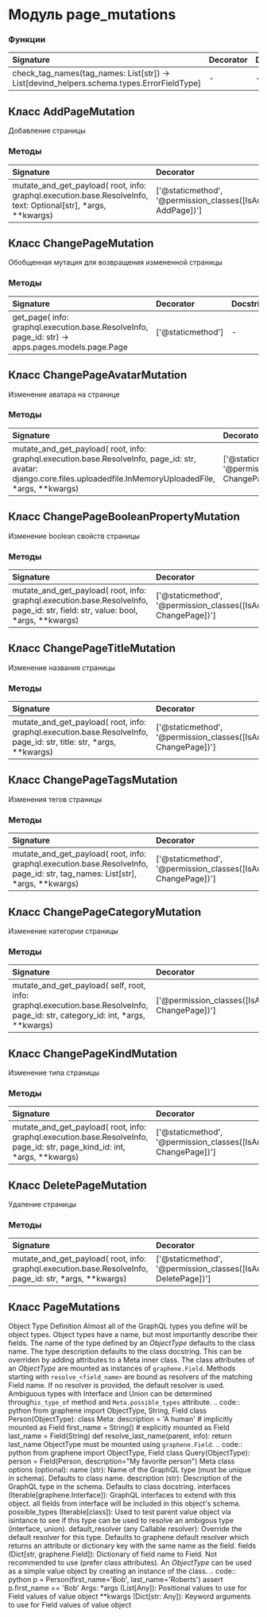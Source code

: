 # Модуль page_mutations



### Функции

| Signature                                                                                 | Decorator | Docstring |
| :---------------------------------------------------------------------------------------- | :-------- | :-------- |
| check_tag_names(tag_names: List[str]) -> List[devind_helpers.schema.types.ErrorFieldType] | -         | -         |

## Класс AddPageMutation

Добавление страницы

### Методы

| Signature                                                                                                     | Decorator                                                            | Docstring |
| :------------------------------------------------------------------------------------------------------------ | :------------------------------------------------------------------- | :-------- |
| mutate_and_get_payload( root, info: graphql.execution.base.ResolveInfo, text: Optional[str], *args, **kwargs) | ['@staticmethod', '@permission_classes([IsAuthenticated, AddPage])'] | -         |

## Класс ChangePageMutation

Обобщенная мутация для возвращения измененной страницы

### Методы

| Signature                                                                                        | Decorator         | Docstring |
| :----------------------------------------------------------------------------------------------- | :---------------- | :-------- |
| get_page( info: graphql.execution.base.ResolveInfo, page_id: str) -> apps.pages.models.page.Page | ['@staticmethod'] | -         |

## Класс ChangePageAvatarMutation

Изменение аватара на странице

### Методы

| Signature                                                                                                                                                           | Decorator                                                               | Docstring |
| :------------------------------------------------------------------------------------------------------------------------------------------------------------------ | :---------------------------------------------------------------------- | :-------- |
| mutate_and_get_payload( root, info: graphql.execution.base.ResolveInfo, page_id: str, avatar: django.core.files.uploadedfile.InMemoryUploadedFile, *args, **kwargs) | ['@staticmethod', '@permission_classes([IsAuthenticated, ChangePage])'] | -         |

## Класс ChangePageBooleanPropertyMutation

Изменение boolean свойств страницы

### Методы

| Signature                                                                                                                       | Decorator                                                               | Docstring |
| :------------------------------------------------------------------------------------------------------------------------------ | :---------------------------------------------------------------------- | :-------- |
| mutate_and_get_payload( root, info: graphql.execution.base.ResolveInfo, page_id: str, field: str, value: bool, *args, **kwargs) | ['@staticmethod', '@permission_classes([IsAuthenticated, ChangePage])'] | -         |

## Класс ChangePageTitleMutation

Изменение названия страницы

### Методы

| Signature                                                                                                          | Decorator                                                               | Docstring |
| :----------------------------------------------------------------------------------------------------------------- | :---------------------------------------------------------------------- | :-------- |
| mutate_and_get_payload( root, info: graphql.execution.base.ResolveInfo, page_id: str, title: str, *args, **kwargs) | ['@staticmethod', '@permission_classes([IsAuthenticated, ChangePage])'] | -         |

## Класс ChangePageTagsMutation

Изменения тегов страницы

### Методы

| Signature                                                                                                                    | Decorator                                                               | Docstring |
| :--------------------------------------------------------------------------------------------------------------------------- | :---------------------------------------------------------------------- | :-------- |
| mutate_and_get_payload( root, info: graphql.execution.base.ResolveInfo, page_id: str, tag_names: List[str], *args, **kwargs) | ['@staticmethod', '@permission_classes([IsAuthenticated, ChangePage])'] | -         |

## Класс ChangePageCategoryMutation

Изменение категории страницы

### Методы

| Signature                                                                                                                      | Decorator                                              | Docstring |
| :----------------------------------------------------------------------------------------------------------------------------- | :----------------------------------------------------- | :-------- |
| mutate_and_get_payload( self, root, info: graphql.execution.base.ResolveInfo, page_id: str, category_id: int, *args, **kwargs) | ['@permission_classes([IsAuthenticated, ChangePage])'] | -         |

## Класс ChangePageKindMutation

Изменение типа страницы

### Методы

| Signature                                                                                                                 | Decorator                                                               | Docstring |
| :------------------------------------------------------------------------------------------------------------------------ | :---------------------------------------------------------------------- | :-------- |
| mutate_and_get_payload( root, info: graphql.execution.base.ResolveInfo, page_id: str, page_kind_id: int, *args, **kwargs) | ['@staticmethod', '@permission_classes([IsAuthenticated, ChangePage])'] | -         |

## Класс DeletePageMutation

Удаление страницы

### Методы

| Signature                                                                                              | Decorator                                                               | Docstring |
| :----------------------------------------------------------------------------------------------------- | :---------------------------------------------------------------------- | :-------- |
| mutate_and_get_payload( root, info: graphql.execution.base.ResolveInfo, page_id: str, *args, **kwargs) | ['@staticmethod', '@permission_classes([IsAuthenticated, DeletePage])'] | -         |

## Класс PageMutations

Object Type Definition Almost all of the GraphQL types you define will be object types. Object types have a name, but most importantly describe their fields. The name of the type defined by an _ObjectType_ defaults to the class name. The type description defaults to the class docstring. This can be overriden by adding attributes to a Meta inner class. The class attributes of an _ObjectType_ are mounted as instances of ``graphene.Field``. Methods starting with ``resolve_<field_name>`` are bound as resolvers of the matching Field name. If no resolver is provided, the default resolver is used. Ambiguous types with Interface and Union can be determined through``is_type_of`` method and ``Meta.possible_types`` attribute. .. code:: python from graphene import ObjectType, String, Field class Person(ObjectType): class Meta: description = 'A human' # implicitly mounted as Field first_name = String() # explicitly mounted as Field last_name = Field(String) def resolve_last_name(parent, info): return last_name ObjectType must be mounted using ``graphene.Field``. .. code:: python from graphene import ObjectType, Field class Query(ObjectType): person = Field(Person, description="My favorite person") Meta class options (optional): name (str): Name of the GraphQL type (must be unique in schema). Defaults to class name. description (str): Description of the GraphQL type in the schema. Defaults to class docstring. interfaces (Iterable[graphene.Interface]): GraphQL interfaces to extend with this object. all fields from interface will be included in this object's schema. possible_types (Iterable[class]): Used to test parent value object via isintance to see if this type can be used to resolve an ambigous type (interface, union). default_resolver (any Callable resolver): Override the default resolver for this type. Defaults to graphene default resolver which returns an attribute or dictionary key with the same name as the field. fields (Dict[str, graphene.Field]): Dictionary of field name to Field. Not recommended to use (prefer class attributes). An _ObjectType_ can be used as a simple value object by creating an instance of the class. .. code:: python p = Person(first_name='Bob', last_name='Roberts') assert p.first_name == 'Bob' Args: *args (List[Any]): Positional values to use for Field values of value object **kwargs (Dict[str: Any]): Keyword arguments to use for Field values of value object